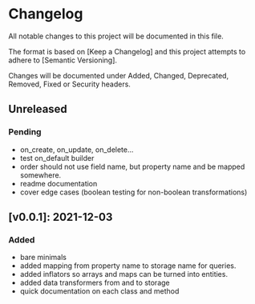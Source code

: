 # Changelog

All notable changes to this project will be documented in this file.

The format is based on [Keep a Changelog] and this project attempts to adhere to [Semantic Versioning].

Changes will be documented under Added, Changed, Deprecated, Removed, Fixed or Security headers.

## Unreleased
### Pending

- on_create, on_update, on_delete...
- test on_default builder
- order should not use field name, but property name and be mapped somewhere.
- readme documentation
- cover edge cases (boolean testing for non-boolean transformations)

## [v0.0.1]: 2021-12-03
### Added
- bare minimals
- added mapping from property name to storage name for queries.
- added inflators so arrays and maps can be turned into entities.
- added data transformers from and to storage
- quick documentation on each class and method
